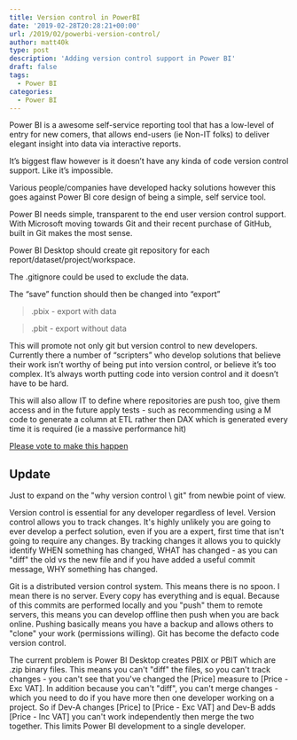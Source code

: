 ```yaml
---
title: Version control in PowerBI
date: '2019-02-28T20:28:21+00:00'
url: /2019/02/powerbi-version-control/
author: matt40k
type: post
description: 'Adding version control support in Power BI'
draft: false
tags: 
  - Power BI
categories:
  - Power BI
---
```

Power BI is a awesome self-service reporting tool that has a low-level of entry for new comers, that allows end-users (ie Non-IT folks) to deliver elegant insight into data via interactive reports.

It’s biggest flaw however is it doesn’t have any kinda of code version control support. Like it’s impossible.

Various people/companies have developed hacky solutions however this goes against Power BI core design of being a simple, self service tool.

Power BI needs simple, transparent to the end user version control support. With Microsoft moving towards Git and their recent purchase of GitHub, built in Git makes the most sense.

Power BI Desktop should create git repository for each report/dataset/project/workspace. 

The .gitignore could be used to exclude the data.

The “save” function should then be changed into “export” 

> .pbix - export with data

> .pbit - export without data

This will promote not only git but version control to new developers. Currently there a number of “scripters” who develop solutions that believe their work isn’t worthy of being put into version control, or believe it’s too complex. It’s always worth putting code into version control and it doesn’t have to be hard.

This will also allow IT to define where repositories are push too, give them access and in the future apply tests - such as recommending using a M code to generate a column at ETL rather then DAX which is generated every time it is required (ie a massive performance hit)

[Please vote to make this happen](https://ideas.powerbi.com/forums/265200-power-bi-ideas/suggestions/36978934-built-in-git-support-in-powerbi-desktop)

## Update

Just to expand on the "why version control \ git" from newbie point of view.

Version control is essential for any developer regardless of level. Version control allows you to track changes. It's highly unlikely you are going to ever develop a perfect solution, even if you are a expert, first time that isn't going to require any changes. By tracking changes it allows you to quickly identify WHEN something has changed, WHAT has changed - as you can "diff" the old vs the new file and if you have added a useful commit message, WHY something has changed.

Git is a distributed version control system. This means there is no spoon. I mean there is no server. Every copy has everything and is equal. Because of this commits are performed locally and you "push" them to remote servers, this means you can develop offline then push when you are back online. Pushing basically means you have a backup and allows others to "clone" your work (permissions willing). Git has become the defacto code version control.

The current problem is Power BI Desktop creates PBIX or PBIT which are .zip binary files. This means you can't "diff" the files, so you can't track changes - you can't see that you've changed the [Price] measure to [Price - Exc VAT]. In addition because you can't "diff", you can't merge changes - which you need to do if you have more then one developer working on a project. So if Dev-A changes [Price] to [Price - Exc VAT] and Dev-B adds [Price - Inc VAT] you can't work independently then merge the two together. This limits Power BI development to a single developer.
